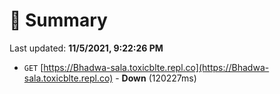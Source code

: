 # 📖 Summary
Last updated: **11/5/2021, 9:22:26 PM**

- `GET` [https://Bhadwa-sala.toxicblte.repl.co](https://Bhadwa-sala.toxicblte.repl.co) - **Down** (120227ms)
